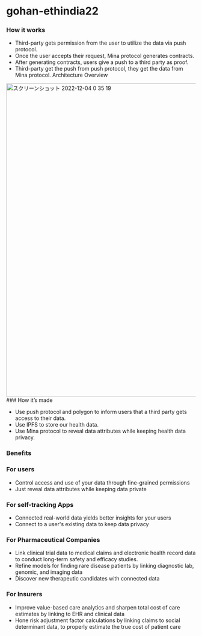 # gohan-ethindia22
### How it works

- Third-party gets permission from the user to utilize the data via push protocol.
- Once the user accepts their request, Mina protocol generates contracts.
- After generating contracts, users give a push to a third party as proof.
- Third-party get the push from push protocol, they get the data from Mina protocol.
Architecture Overview
<img width="831" alt="スクリーンショット 2022-12-04 0 35 19" src="https://user-images.githubusercontent.com/117018140/205457644-e64300d2-0912-4291-b797-1eda20dde51e.png">
### How it’s made

- Use push protocol and polygon to inform users that a third party gets access to their data.
- Use IPFS to store our health data.
- Use Mina protocol to reveal data attributes while keeping health data privacy.

### Benefits

### For users

- Control access and use of your data through fine-grained permissions
- Just reveal data attributes while keeping data private

### For self-tracking Apps

- Connected real-world data yields better insights for your users
- Connect to a user's existing data to keep data privacy

### For Pharmaceutical Companies

- Link clinical trial data to medical claims and electronic health record data to conduct long-term safety and efficacy studies.
- Refine models for finding rare disease patients by linking diagnostic lab, genomic, and imaging data
- Discover new therapeutic candidates with connected data

### For Insurers

- Improve value-based care analytics and sharpen total cost of care estimates by linking to EHR and clinical data
- Hone risk adjustment factor calculations by linking claims to social determinant data, to properly estimate the true cost of patient care
